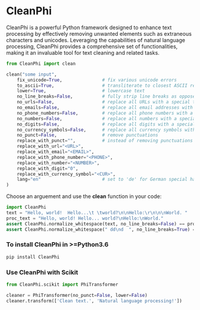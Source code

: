 # CleanPhi

CleanPhi is a powerful Python framework designed to enhance text processing by effectively removing unwanted elements such as extraneous characters and unicodes. Leveraging the capabilities of natural language processing, CleanPhi provides a comprehensive set of functionalities, making it an invaluable tool for text cleaning and related tasks.

```python
from CleanPhi import clean

clean("some input",
    fix_unicode=True,               # fix various unicode errors
    to_ascii=True,                  # transliterate to closest ASCII representation
    lower=True,                     # lowercase text
    no_line_breaks=False,           # fully strip line breaks as opposed to only normalizing them
    no_urls=False,                  # replace all URLs with a special token
    no_emails=False,                # replace all email addresses with a special token
    no_phone_numbers=False,         # replace all phone numbers with a special token
    no_numbers=False,               # replace all numbers with a special token
    no_digits=False,                # replace all digits with a special token
    no_currency_symbols=False,      # replace all currency symbols with a special token
    no_punct=False,                 # remove punctuations
    replace_with_punct="",          # instead of removing punctuations you may replace them
    replace_with_url="<URL>",
    replace_with_email="<EMAIL>",
    replace_with_phone_number="<PHONE>",
    replace_with_number="<NUMBER>",
    replace_with_digit="0",
    replace_with_currency_symbol="<CUR>",
    lang="en"                       # set to 'de' for German special handling
)
```

Choose an arguement and use the **clean** function in your code:

```python
import CleanPhi
text = "Hello, world!  Hello...\t \tworld?\n\nHello:\r\n\n\nWorld. "
proc_text = "Hello, world! Hello... world?\nHello:\nWorld."
assert CleanPhi.normalize_whitespace(text, no_line_breaks=False) == proc_text
assert CleanPhi.normalize_whitespace(" dd\nd  ", no_line_breaks=True) == "dd d"
```

### To install CleanPhi in >=Python3.6

```powershell
pip install CleanPhi
```

### Use CleanPhi with Scikit

```python
from CleanPhi.scikit import PhiTransformer

cleaner = PhiTransformer(no_punct=False, lower=False)
cleaner.transform(['Clean text.', 'Natural language processing!'])
```
